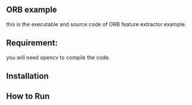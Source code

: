 ## ORB example

this is the executable and source code of ORB feature extractor example.

## Requirement:
you will need opencv to compile the code.

## Installation


## How to Run
